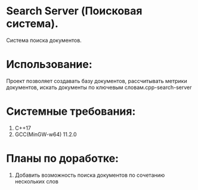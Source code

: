 # Search Server (Поисковая система).

Система поиска документов.

# Использование:

Проект позволяет создавать базу документов, рассчитывать метрики документов, искать документы по ключевым словам.cpp-search-server

# Системные требования:

1. С++17
2. GCC(MinGW-w64) 11.2.0

# Планы по доработке:

1. Добавить возможность поиска документов по сочетанию нескольких слов
